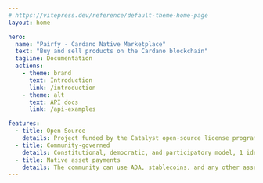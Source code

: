 ```yaml
---
# https://vitepress.dev/reference/default-theme-home-page
layout: home

hero:
  name: "Pairfy - Cardano Native Marketplace"
  text: "Buy and sell products on the Cardano blockchain"
  tagline: Documentation
  actions:
    - theme: brand
      text: Introduction
      link: /introduction
    - theme: alt
      text: API docs
      link: /api-examples

features:
  - title: Open Source
    details: Project funded by the Catalyst open-source license program.
  - title: Community-governed
    details: Constitutional, democratic, and participatory model, 1 identity = 1 vote.
  - title: Native asset payments
    details: The community can use ADA, stablecoins, and any other asset on the Cardano network as a form of payment.
---
```


